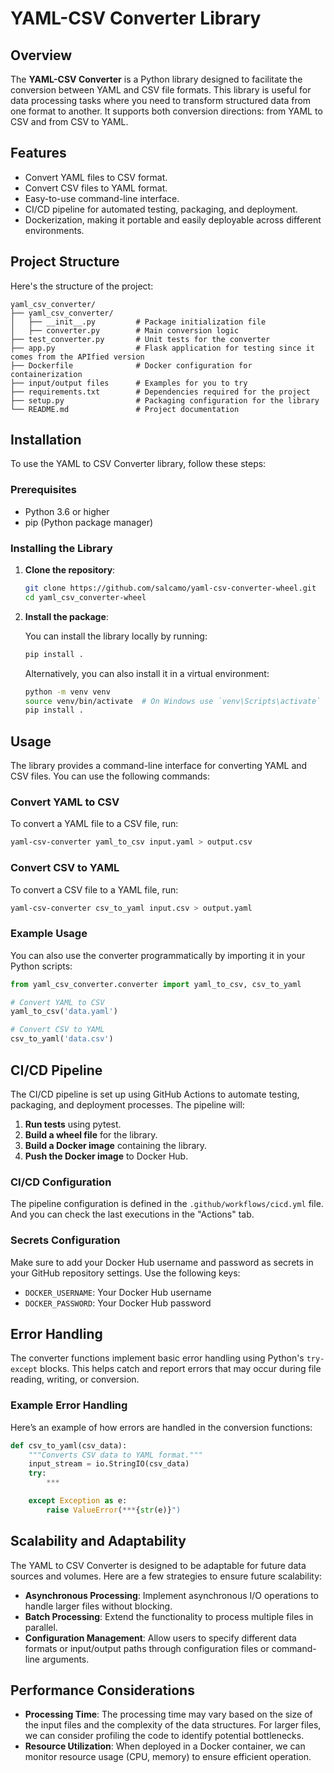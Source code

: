 # YAML-CSV Converter Library

## Overview

The **YAML-CSV Converter** is a Python library designed to facilitate the conversion between YAML and CSV file formats. This library is useful for data processing tasks where you need to transform structured data from one format to another. It supports both conversion directions: from YAML to CSV and from CSV to YAML.

## Features

- Convert YAML files to CSV format.
- Convert CSV files to YAML format.
- Easy-to-use command-line interface.
- CI/CD pipeline for automated testing, packaging, and deployment.
- Dockerization, making it portable and easily deployable across different environments.

## Project Structure

Here's the structure of the project:

```
yaml_csv_converter/
├── yaml_csv_converter/
│   ├── __init__.py         # Package initialization file
│   ├── converter.py        # Main conversion logic
├── test_converter.py       # Unit tests for the converter
├── app.py                  # Flask application for testing since it comes from the APIfied version
├── Dockerfile              # Docker configuration for containerization
├── input/output files      # Examples for you to try
├── requirements.txt        # Dependencies required for the project
├── setup.py                # Packaging configuration for the library
└── README.md               # Project documentation
```

## Installation

To use the YAML to CSV Converter library, follow these steps:

### Prerequisites

- Python 3.6 or higher
- pip (Python package manager)

### Installing the Library

1. **Clone the repository**:

   ```bash
   git clone https://github.com/salcamo/yaml-csv-converter-wheel.git
   cd yaml_csv_converter-wheel
   ```

2. **Install the package**:

   You can install the library locally by running:

   ```bash
   pip install .
   ```

   Alternatively, you can also install it in a virtual environment:

   ```bash
   python -m venv venv
   source venv/bin/activate  # On Windows use `venv\Scripts\activate`
   pip install .
   ```

## Usage

The library provides a command-line interface for converting YAML and CSV files. You can use the following commands:

### Convert YAML to CSV

To convert a YAML file to a CSV file, run:

```bash
yaml-csv-converter yaml_to_csv input.yaml > output.csv
```

### Convert CSV to YAML

To convert a CSV file to a YAML file, run:

```bash
yaml-csv-converter csv_to_yaml input.csv > output.yaml
```

### Example Usage

You can also use the converter programmatically by importing it in your Python scripts:

```python
from yaml_csv_converter.converter import yaml_to_csv, csv_to_yaml

# Convert YAML to CSV
yaml_to_csv('data.yaml')

# Convert CSV to YAML
csv_to_yaml('data.csv')
```

## CI/CD Pipeline

The CI/CD pipeline is set up using GitHub Actions to automate testing, packaging, and deployment processes. The pipeline will:

1. **Run tests** using pytest.
2. **Build a wheel file** for the library.
3. **Build a Docker image** containing the library.
4. **Push the Docker image** to Docker Hub.

### CI/CD Configuration

The pipeline configuration is defined in the `.github/workflows/cicd.yml` file. And you can check the last executions in the "Actions" tab.

### Secrets Configuration

Make sure to add your Docker Hub username and password as secrets in your GitHub repository settings. Use the following keys:

- `DOCKER_USERNAME`: Your Docker Hub username
- `DOCKER_PASSWORD`: Your Docker Hub password

## Error Handling

The converter functions implement basic error handling using Python's `try-except` blocks. This helps catch and report errors that may occur during file reading, writing, or conversion. 

### Example Error Handling

Here’s an example of how errors are handled in the conversion functions:

```python
def csv_to_yaml(csv_data):
    """Converts CSV data to YAML format."""
    input_stream = io.StringIO(csv_data)
    try:
        ***

    except Exception as e:
        raise ValueError(***{str(e)}")
```

## Scalability and Adaptability

The YAML to CSV Converter is designed to be adaptable for future data sources and volumes. Here are a few strategies to ensure future scalability:

- **Asynchronous Processing**: Implement asynchronous I/O operations to handle larger files without blocking.
- **Batch Processing**: Extend the functionality to process multiple files in parallel.
- **Configuration Management**: Allow users to specify different data formats or input/output paths through configuration files or command-line arguments.

## Performance Considerations

- **Processing Time**: The processing time may vary based on the size of the input files and the complexity of the data structures. For larger files, we can consider profiling the code to identify potential bottlenecks.
- **Resource Utilization**: When deployed in a Docker container, we can monitor resource usage (CPU, memory) to ensure efficient operation.
